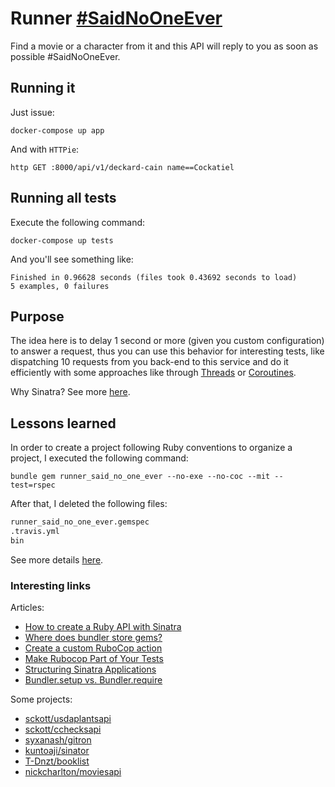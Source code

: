 # Runner [#SaidNoOneEver](https://twitter.com/hashtag/SaidNoOneEver?src=hashtag_click)

Find a movie or a character from it and this API will reply to you as soon as possible #SaidNoOneEver.

## Running it

Just issue:

    docker-compose up app

And with `HTTPie`:

    http GET :8000/api/v1/deckard-cain name==Cockatiel

## Running all tests

Execute the following command:

    docker-compose up tests

And you'll see something like:

```
Finished in 0.96628 seconds (files took 0.43692 seconds to load)
5 examples, 0 failures
```

## Purpose

The idea here is to delay 1 second or more (given you custom configuration) to answer a request, thus you can use this behavior for interesting tests, like dispatching 10 requests from you back-end to this service and do it efficiently with some approaches like through [Threads](https://en.wikipedia.org/wiki/Thread_(computing)#Thread_and_fiber_issues) or [Coroutines](https://en.wikipedia.org/wiki/Coroutine).

Why Sinatra? See more [here](https://www.ruby-toolbox.com/categories/web_app_frameworks). 

## Lessons learned

In order to create a project following Ruby conventions to organize a project, I executed the following command:

    bundle gem runner_said_no_one_ever --no-exe --no-coc --mit --test=rspec

After that, I deleted the following files:

```txt
runner_said_no_one_ever.gemspec
.travis.yml
bin
```

See more details [here](https://bundler.io/guides/creating_gem.html).

### Interesting links

Articles:

- [How to create a Ruby API with Sinatra](https://x-team.com/blog/how-to-create-a-ruby-api-with-sinatra/)
- [Where does bundler store gems?](https://stackoverflow.com/a/32638896/3899136)
- [Create a custom RuboCop action](https://www.jetbrains.com/help/ruby/rubocop.html#rubocop_external_tool)
- [Make Rubocop Part of Your Tests](https://blog.trueheart78.com/ruby/2016/09/18/make-rubocop-part-of-your-tests.html)
- [Structuring Sinatra Applications](https://nickcharlton.net/posts/structuring-sinatra-applications.html)
- [Bundler.setup vs. Bundler.require](https://anti-pattern.com/bundler-setup-vs-bundler-require)

Some projects:

- [sckott/usdaplantsapi](https://github.com/sckott/usdaplantsapi)
- [sckott/cchecksapi](https://github.com/sckott/cchecksapi)
- [syxanash/gitron](https://github.com/syxanash/gitron)
- [kuntoaji/sinator](https://github.com/kuntoaji/sinator)
- [T-Dnzt/booklist](https://github.com/T-Dnzt/booklist)
- [nickcharlton/moviesapi](https://github.com/nickcharlton/moviesapi)
